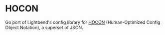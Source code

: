 # HOCON

Go port of Lightbend's config library for [HOCON](https://github.com/lightbend/config/blob/main/HOCON.md)
(Human-Optimized Config Object Notation), a superset of JSON.